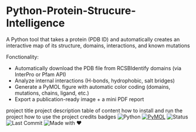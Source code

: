 # Python-Protein-Strucure-Intelligence
A Python tool that takes a protein (PDB ID) and automatically creates an interactive map of its structure, domains, interactions, and known mutations

Fonctionality:
- Automatically download the PDB file from RCSBIdentify domains (via InterPro or Pfam API)
- Analyze internal interactions (H-bonds, hydrophobic, salt bridges)
- Generate a PyMOL figure with automatic color coding (domains, mutations, chains, ligand, etc.)
- Export a publication-ready image + a mini PDF report

project title
project description
table of content
how to install and run the project
how to use the project
credits
badges
![Python](https://img.shields.io/badge/Python-FFD43B?style=for-the-badge&logo=python&logoColor=blue)
[![PyMOL](https://img.shields.io/badge/PyMOL-compatible-orange?style=for-the-badge)]()
![Status](https://img.shields.io/badge/status-active-success.svg)
![Last Commit](https://img.shields.io/github/last-commit/TON_UTILISATEUR/TON_REPO.svg)
![Made with ❤️](https://img.shields.io/badge/Made%20with-❤️-red?style=for-the-badge)



